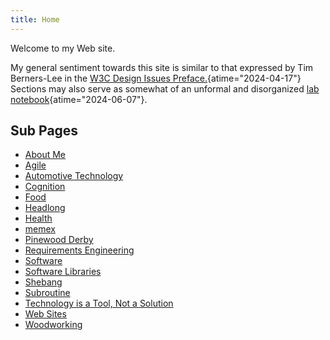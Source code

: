 ```yaml
---
title: Home
---
```


Welcome to my Web site.

My general sentiment towards this site is similar to that expressed by
Tim Berners-Lee in the
[W3C Design Issues Preface.](https://www.w3.org/DesignIssues/Preface.html "Preface - World Wide Web Design Issues"){atime="2024-04-17"}
Sections may also serve as somewhat of an unformal and disorganized
[lab notebook](https://queue.acm.org/detail.cfm?id=3631181 "Dear Diary - ACM Queue"){atime="2024-06-07"}.

## Sub Pages

- [About Me](about_me)
- [Agile](agile)
- [Automotive Technology](automotive_technology)
- [Cognition](cognition)
- [Food](food)
- [Headlong](book-headlong)
- [Health](health)
- [memex](memex)
- [Pinewood Derby](pinewood_derby)
- [Requirements Engineering](requirements_engineering)
- [Software](software)
- [Software Libraries](software_libraries)
- [Shebang](shebang.html)
- [Subroutine](subroutine.html)
- [Technology is a Tool, Not a Solution](technology_is_a_tool_not_a_solution)
- [Web Sites](web_sites)
- [Woodworking](woodworking)

